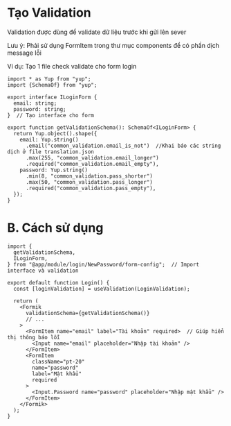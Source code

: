 # Tạo Validation

Validation được dùng để validate dữ liệu trước khi gửi lên sever

Lưu ý: Phải sử dụng FormItem trong thư mục components để có phần dịch message lỗi

Ví dụ: Tạo 1 file check validate cho form login

```tsx
import * as Yup from "yup";
import {SchemaOf} from "yup";

export interface ILoginForm {
  email: string;
  password: string;
}  // Tạo interface cho form

export function getValidationSchema(): SchemaOf<ILoginForm> {
  return Yup.object().shape({
    email: Yup.string()
      .email("common_validation.email_is_not")  //Khai báo các string dịch ở file translation.json
      .max(255, "common_validation.email_longer")
      .required("common_validation.email_empty"),
    password: Yup.string()
      .min(8, "common_validation.pass_shorter")
      .max(50, "common_validation.pass_longer")
      .required("common_validation.pass_empty"),
  });
}
```

# B. Cách sử dụng

```tsx
import {
  getValidationSchema,
  ILoginForm,
} from "@app/module/login/NewPassword/form-config";  // Import interface và validation

export default function Login() {
  const [loginValidation] = useValidation(LoginValidation);

  return (
    <Formik
      validationSchema={getValidationSchema()}
      // ...
    >
      <FormItem name="email" label="Tài khoản" required>  // Giúp hiển thị thông báo lỗi
        <Input name="email" placeholder="Nhập tài khoản" />
      </FormItem>
      <FormItem
        className="pt-20"
        name="password"
        label="Mật khẩu"
        required
      >
        <Input.Password name="password" placeholder="Nhập mật khẩu" />
      </FormItem>
    </Formik>
  );
}
```
